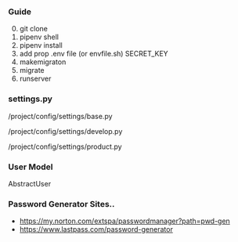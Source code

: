 ### Guide
0. git clone
1. pipenv shell
2. pipenv install
3. add prop .env file (or envfile.sh) SECRET_KEY
4. makemigraton
5. migrate
6. runserver 


### settings.py

/project/config/settings/base.py

/project/config/settings/develop.py

/project/config/settings/product.py


### User Model 
AbstractUser

### Password Generator Sites..
* https://my.norton.com/extspa/passwordmanager?path=pwd-gen
* https://www.lastpass.com/password-generator

